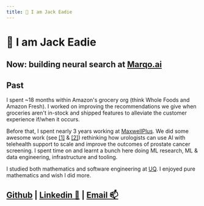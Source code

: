 ```yaml
---
title: 👋 I am Jack Eadie
---
```


# 👋 I am Jack Eadie

## Now: building neural search at [Marqo.ai](https://www.marqo.ai/)


## Past
I spent ~18 months within Amazon's grocery org (think Whole Foods and Amazon Fresh). I worked on improving the recommendations we give when groceries aren't in-stock and shipped features to alleviate the customer experience if/when it occurs.

Before that, I spent nearly 3 years working at [MaxwellPlus](https://www.linkedin.com/company/maxwell-plus). We did some awesome work (see [[1]](https://cloud.google.com/customers/maxwell-plus/) & [[2]](https://nhsaccelerator.com/innovation/maxwell-plus/)) rethinking how urologists can use AI with telehealth support to scale and improve the outcomes of prostate cancer screening. I spent time on and learnt a bunch here doing ML research, ML & data engineering, infrastructure and tooling.

I studied both mathematics and software engineering at [UQ](https://www.uq.edu.au/). I enjoyed pure mathematics and wish I did more.


## [Github](https://github.com/jeadie) | [Linkedin 🔗](https://linkedin.com/in/jack-eadie) | [Email 📫](mailto:jackeadie@duck.com)
